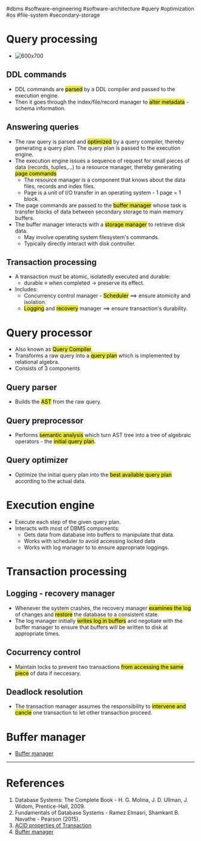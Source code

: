 #dbms #software-engineering #software-architecture #query #optimization #os #file-system #secondary-storage 

# Query processing
- ![600x700](Pasted%20image%2020240907204757.png)

## DDL commands
- DDL commands are <mark style="background: #e4e62d;">parsed</mark> by a DDL compiler and passed to the execution engine.
- Then it goes through the index/file/record manager to <mark style="background: #e4e62d;">alter metadata</mark> - schema information.
## Answering queries
- The raw query is parsed and <mark style="background: #e4e62d;">optimized</mark> by a query compiler, thereby generating a query plan. The query plan is passed to the execution engine.
- The execution engine issues a sequence of request for small pieces of data (records, tuples,...) to a resource manager, thereby generating <mark style="background: #e4e62d;">page commands</mark>
	- The resource manager is a component that knows about the data files, records and index files.
	- Page is a unit of I/O transfer in an operating system - 1 page = 1 block.
- The page commands are passed to the <mark style="background: #e4e62d;">buffer manager</mark> whose task is transfer blocks of data between secondary storage to main memory buffers.
- The buffer manager interacts with a <mark style="background: #e4e62d;">storage manager</mark> to retrieve disk data.
	- May involve operating system filesystem's commands.
	- Typically directly interact with disk controller.
## Transaction processing
- A transaction must be atomic, isolatedly executed and durable:
	- durable $\equiv$ when completed $\to$ preserve its effect.
- Includes:
	- Concurrency control manager - <mark style="background: #e4e62d;">Scheduler</mark> $\implies$ ensure atomicity and isolation.
	- <mark style="background: #e4e62d;">Logging</mark> and <mark style="background: #e4e62d;">recovery</mark> manager $\implies$ ensure transaction's durability.
# Query processor
- Also known as <mark style="background: #e4e62d;">Query Compiler</mark>.
- Transforms a raw query into a <mark style="background: #e4e62d;">query plan</mark> which is implemented by relational algebra.
- Consists of 3 components
## Query parser
- Builds the <mark style="background: #e4e62d;">AST</mark> from the raw query.
## Query preprocessor
- Performs <mark style="background: #e4e62d;">semantic analysis</mark> which turn AST tree into a tree of algebraic operators - the <mark style="background: #e4e62d;">initial query plan</mark>.
## Query optimizer
- Optimize the initial query plan into the <mark style="background: #e4e62d;">best available query plan</mark> according to the actual data.
# Execution engine
- Execute each step of the given query plan.
- Interacts with most of DBMS components:
	- Gets data from database into buffers to manipulate that data.
	- Works with scheduler to avoid accessing locked data
	- Works with log manager to to ensure appropriate loggings.

# Transaction processing
## Logging - recovery manager
- Whenever the system crashes, the recovery manager <mark style="background: #e4e62d;">examines the log</mark> of changes and <mark style="background: #e4e62d;">restore</mark> the database to a consistent state.
- The log manager initially <mark style="background: #e4e62d;">writes log in buffers</mark> and negotiate with the buffer manager to ensure that buffers will be written to disk at appropriate times.
## Cocurrency control
- Maintain locks to prevent two transactions <mark style="background: #e4e62d;">from accessing the same piece</mark> of data if neccesary.
## Deadlock resolution
- The transaction manager assumes the responsibility to <mark style="background: #e4e62d;">intervene and cancle</mark> one transaction to let other transaction proceed.
# Buffer manager
- [Buffer manager](Disk%20storage.md#Buffer%20manager)
---
# References
1. Database Systems: The Complete Book - H. G. Molina, J. D. Ullman, J. Widom, Prentice-Hall, 2009.
2. Fundamentals of Database Systems - Ramez Elmasri, Shamkant B. Navathe - Pearson (2015).
3. [ACID properties of Transaction](ACID%20properties%20of%20Transaction.md) 
4. [Buffer manager](Disk%20storage.md#Buffer%20manager)
